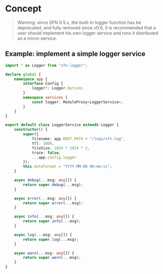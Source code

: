 <!-- title: Logging; order: 11 -->
# Concept

> Warning: since SFN 0.5.x, the built-in logger function has be deprecated, and
> fully removed since v0.6, it is recommended that a user should implement his 
> own logger service and runs it distributed as a micro-service.

## Example: implement a simple logger service

```ts
import * as Logger from "sfn-logger";

declare global {
    namespace app {
        interface Config {
            logger?: Logger.Options
        }
        namespace services {
            const logger: ModuleProxy<LoggerService>;
        }
    }
}

export default class LoggerService extends Logger {
    constructor() {
        super({
            filename: app.ROOT_PATH + "/logs/sfn.log",
            ttl: 1000,
            fileSize: 1024 * 1024 * 2,
            trace: false,
            ...app.config.logger
        });
        this.dateFormat = "YYYY-MM-DD HH:mm:ss";
    }

    async debug(...msg: any[]) {
        return super.debug(...msg);
    }

    async error(...msg: any[]) {
        return super.error(...msg);
    }

    async info(...msg: any[]) {
        return super.info(...msg);
    }

    async log(...msg: any[]) {
        return super.log(...msg);
    }

    async warn(...msg: any[]) {
        return super.warn(...msg);
    }
}
```